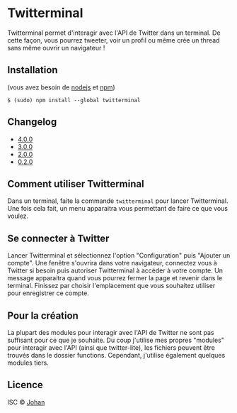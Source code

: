 # Twitterminal

Twitterminal permet d'interagir avec l'API de Twitter dans un terminal. De cette façon, vous pourrez tweeter, voir un profil ou même crée un thread sans même ouvrir un navigateur !


## Installation

(vous avez besoin de [nodejs](https://nodejs.org) et [npm](https://npmjs.com/))
```
$ (sudo) npm install --global twitterminal
```


## Changelog

* [4.0.0](https://twiterminal.carrd.co/#changelog-400)
* [3.0.0](https://twiterminal.carrd.co/#changelog-300)
* [2.0.0](https://twiterminal.carrd.co/#changelog-200)
* [0.2.0](https://twiterminal.carrd.co/#changelog-020)


## Comment utiliser Twitterminal

Dans un terminal, faite la commande `twitterminal` pour lancer Twitterminal. Une fois cela fait, un menu apparaitra vous permettant de faire ce que vous voulez.


## Se connecter à Twitter

Lancer Twitterminal et sélectionnez l'option "Configuration" puis "Ajouter un compte". Une fenêtre s'ouvrira dans votre navigateur, connectez vous à Twitter si besoin puis autoriser Twitterminal à accéder à votre compte. Un message apparaitra quand vous pourrez fermer la page et revenir dans le terminal. Finissez par choisir l'emplacement que vous souhaitez utiliser pour enregistrer ce compte.


## Pour la création

La plupart des modules pour interagir avec l'API de Twitter ne sont pas suffisant pour ce que je souhaite. Du coup j'utilise mes propres "modules" pour interagir avec l'API (ainsi que twitter-lite), les fichiers peuvent être trouvés dans le dossier functions. Cependant, j'utilise également quelques modules tiers.


## Licence

ISC © [Johan](https://johanstickman.com)
